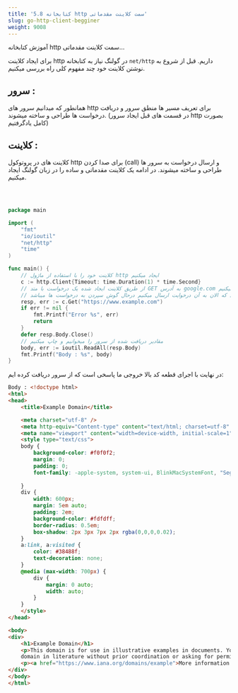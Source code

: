```yaml
---
title: '5.8 کتابخانه http سمت کلاینت مقدماتی'
slug: go-http-client-begginer
weight: 9008
---
```


آموزش کتابخانه http سمت کلاینت مقدماتی...

برای ایجاد کلاینت http در گولنگ نیاز به کتابخانه `net/http` داریم.
قبل از شروع به نوشتن کلاینت خود چند مفهوم کلی راه بررسی میکنیم.
## سرور :
همانطور که میدانیم سرور های http برای تعریف مسیر ها منطق سرور و دریافت درخواست ها طراحی و ساخته میشوند.
(در قسمت های قبل ایجاد سرور http بصورت کامل یادگرفتیم)
## کلاینت :
کلاینت های در پروتوکول http برای صدا کردن (call) و ارسال درخواست به سرور ها طراحی و ساخته میشوند.
در ادامه یک کلاینت مقدماتی و ساده را در زبان گولنگ ایجاد میکنیم.

‍‍
```go

package main

import (
    "fmt"
    "io/ioutil"
    "net/http"
    "time"
)

func main() {
    // کلاینت خود را با استفاده از ماژول http ایجاد میکنیم
    c := http.Client{Timeout: time.Duration(1) * time.Second}
    // از طریق کلاینت ایجاد شده یک درخواست با متد GET به آدرس google.com ارسال میکنیم
    // دقیقا سروری مشابه به سرور هایی که در قسمت های قبل ایجاد کردیم در آدرسی که الان به آن درخوایت ارسال میکنیم درحال گوش سپردن به درخواست ها میباشد.
    resp, err := c.Get("https://www.example.com")
    if err != nil {
        fmt.Printf("Error %s", err)
        return
    }
    defer resp.Body.Close()
    // مقادیر دریافت شده از سرور را میخوانیم و چاپ میکنیم
    body, err := ioutil.ReadAll(resp.Body)
    fmt.Printf("Body : %s", body)
}
```

در نهایت با اجرای قطعه کد بالا خروجی ما پاسخی است که از سرور دریافت کرده ایم:
```html
Body : <!doctype html>
<html>
<head>
    <title>Example Domain</title>

    <meta charset="utf-8" />
    <meta http-equiv="Content-type" content="text/html; charset=utf-8" />
    <meta name="viewport" content="width=device-width, initial-scale=1" />
    <style type="text/css">
    body {
        background-color: #f0f0f2;
        margin: 0;
        padding: 0;
        font-family: -apple-system, system-ui, BlinkMacSystemFont, "Segoe UI", "Open Sans", "Helvetica Neue", Helvetica, Arial, sans-serif;
        
    }
    div {
        width: 600px;
        margin: 5em auto;
        padding: 2em;
        background-color: #fdfdff;
        border-radius: 0.5em;
        box-shadow: 2px 3px 7px 2px rgba(0,0,0,0.02);
    }
    a:link, a:visited {
        color: #38488f;
        text-decoration: none;
    }
    @media (max-width: 700px) {
        div {
            margin: 0 auto;
            width: auto;
        }
    }
    </style>    
</head>

<body>
<div>
    <h1>Example Domain</h1>
    <p>This domain is for use in illustrative examples in documents. You may use this
    domain in literature without prior coordination or asking for permission.</p>
    <p><a href="https://www.iana.org/domains/example">More information...</a></p>
</div>
</body>
</html>
```
